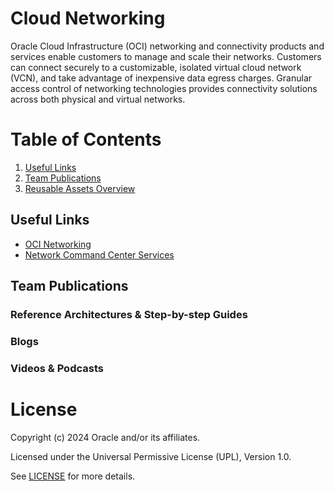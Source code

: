 #  Cloud Networking

Oracle Cloud Infrastructure (OCI) networking and connectivity products and services enable customers to manage and scale their networks. Customers can connect securely to a customizable, isolated virtual cloud network (VCN), and take advantage of inexpensive data egress charges. Granular access control of networking technologies provides connectivity solutions across both physical and virtual networks.
    

# Table of Contents
 
1. [Useful Links](#useful-links)
2. [Team Publications](#team-publications)
3. [Reusable Assets Overview](#reusable-assets-overviewdef)
 
## Useful Links

- [OCI Networking](https://www.oracle.com/cloud/networking/)
- [Network Command Center Services](https://docs.oracle.com/en-us/iaas/Content/Network/Concepts/net_command_center.htm)


## Team Publications

### Reference Architectures & Step-by-step Guides


### Blogs
 


### Videos & Podcasts



# License

Copyright (c) 2024 Oracle and/or its affiliates.

Licensed under the Universal Permissive License (UPL), Version 1.0.

See [LICENSE](https://github.com/oracle-devrel/technology-engineering/blob/main/LICENSE) for more details.
